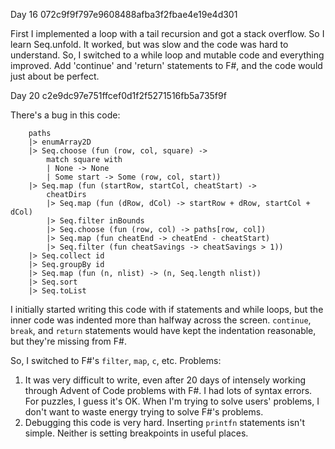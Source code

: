 

Day 16 072c9f9f797e9608488afba3f2fbae4e19e4d301

First I implemented a loop with a tail recursion and got a stack overflow.
So I learn Seq.unfold.  It worked, but was slow and the code was hard
to understand.  So, I switched to a while loop and mutable code and
everything improved.  Add 'continue' and 'return' statements to F#, and the
code would just about be perfect.


Day 20 c2e9dc97e751ffcef0d1f2f5271516fb5a735f9f

There's a bug in this code:
```
    paths
    |> enumArray2D
    |> Seq.choose (fun (row, col, square) ->
        match square with
        | None -> None
        | Some start -> Some (row, col, start))
    |> Seq.map (fun (startRow, startCol, cheatStart) ->
        cheatDirs
        |> Seq.map (fun (dRow, dCol) -> startRow + dRow, startCol + dCol)
        |> Seq.filter inBounds
        |> Seq.choose (fun (row, col) -> paths[row, col])
        |> Seq.map (fun cheatEnd -> cheatEnd - cheatStart)
        |> Seq.filter (fun cheatSavings -> cheatSavings > 1))
    |> Seq.collect id
    |> Seq.groupBy id
    |> Seq.map (fun (n, nlist) -> (n, Seq.length nlist))
    |> Seq.sort
    |> Seq.toList
```

I initially started writing this code with if statements and while loops,
but the inner code was indented more than halfway across the screen.
`continue`, `break`, and `return` statements would have kept the indentation
reasonable, but they're missing from F#.

So, I switched to F#'s `filter`, `map`, `c`, etc.  Problems:
1. It was very difficult to write, even after 20 days of intensely working 
   through Advent of Code problems with F#.  I had lots of syntax errors.
   For puzzles, I guess it's OK.  When I'm trying to solve users' problems,
   I don't want to waste energy trying to solve F#'s problems.
2. Debugging this code is very hard.  Inserting `printfn` statements isn't
   simple.  Neither is setting breakpoints in useful places.

